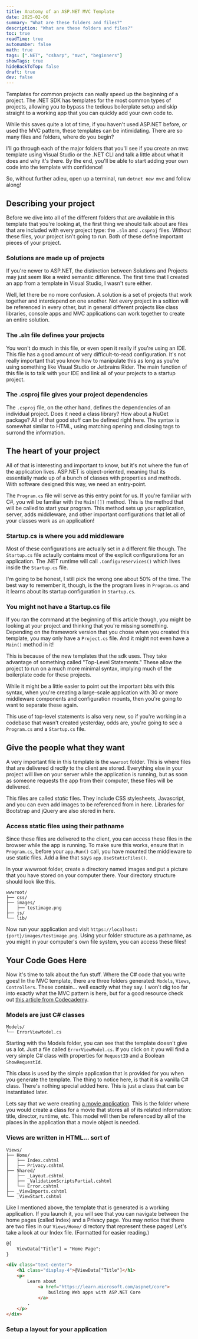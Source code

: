 ```yaml
---
title: Anatomy of an ASP.NET MVC Template
date: 2025-02-06
summary: "What are these folders and files?"
description: "What are these folders and files?"
toc: true
readTime: true
autonumber: false
math: true
tags: [".NET", "csharp", "mvc", "beginners"]
showTags: true
hideBackToTop: false
draft: true
dev: false
---
```


Templates for common projects can really speed up the beginning of a project. The .NET SDK has templates for the most common types of projects, allowing you to bypass the tedious boilerplate setup and skip straight to a working app that you can quickly add your own code to. 

While this saves quite a lot of time, if you haven't used ASP.NET before, or used the MVC pattern, these templates can be intimidating. There are so many files and folders, where do you begin? 

I'll go through each of the major folders that you'll see if you create an mvc template using Visual Studio or the .NET CLI and talk a little about what it does and why it's there. By the end, you'll be able to start adding your own code into the template with confidence!

So, without further adieu, open up a terminal, run `dotnet new mvc` and follow along!

## Describing your project

Before we dive into all of the different folders that are available in this template that you're looking at, the first thing we should talk about are files that are included with every project type: the `.sln` and `.csproj` files. Without these files, your project isn't going to run. Both of these define important pieces of your project.

### Solutions are made up of projects

If you're newer to ASP.NET, the distinction between Solutions and Projects may just seem like a weird semantic difference. The first time that I created an app from a template in Visual Studio, I wasn't sure either.

Well, let there be no more confusion. A solution is a set of projects that work together and interdepend on one another. Not every project in a soltion will be referenced in every other, but in general different projects like class libraries, console apps and MVC applications can work together to create an entire solution.

### The .sln file defines your projects

You won't do much in this file, or even open it really if you're using an IDE. This file has a good amount of very difficult-to-read configuration. It's not really important that you know how to manipulate this as long as you're using something like Visual Studio or Jetbrains Rider. The main function of this file is to talk with your IDE and link all of your projects to a startup project.

### The .csproj file gives your project dependencies

The `.csproj` file, on the other hand, defines the dependencies of an individual project. Does it need a class library? How about a NuGet package? All of that good stuff can be defined right here. The syntax is somewhat similar to HTML, using matching opening and closing tags to surrond the information.

## The heart of your project

All of that is interesting and important to know, but it's not where the fun of the application lives. ASP.NET is object-oriented, meaning that its essentially made up of a bunch of classes with properties and methods. With software designed this way, we need an entry-point.

The `Program.cs` file will serve as this entry point for us. If you're familiar with C#, you will be familiar with the `Main([])` method. This is the method that will be called to start your program. This method sets up your application, server, adds middleware, and other important configurations that let all of your classes work as an application! 

### Startup.cs is where you add middleware

Most of these configurations are actually set in a different file though. The `Startup.cs` file actaully contains most of the explicit configurations for an application. The .NET runtime will call `.ConfigureServices()` which lives inside the `Startup.cs` file. 

I'm going to be honest, I still pick the wrong one about 50% of the time. The best way to remember it, though, is the the program lives in `Program.cs` and it learns about its startup configuration in `Startup.cs`. 

### You might not have a Startup.cs file

If you ran the command at the beginning of this article though, you might be looking at your project and thinking that you're missing something. Depending on the framework version that you chose when you created this template, you may only have a `Project.cs` file. And it might not even have a `Main()` method in it!

This is because of the new templates that the sdk uses. They take advantage of something called "Top-Level Statements." These allow the project to run on a much more minimal syntax, implying much of the boilerplate code for these projects. 

While it might be a little easier to point out the important bits with this syntax, when you're creating a large-scale application with 30 or more middleware components and configuration mounts, then you're going to want to separate these again. 

This use of top-level statements is also very new, so if you're working in a codebase that wasn't created yesterday, odds are, you're going to see a `Program.cs` and a `Startup.cs` file.

## Give the people what they want

A very important file in this template is the `wwwroot` folder. This is where files that are delivered directly to the client are stored. Everything else in your project will live on your server while the application is running, but as soon as someone requests the app from their computer, these files will be delivered.

This files are called *static* files. They include CSS stylesheets, Javascript, and you can even add images to be referenced from in here. Libraries for Bootstrap and jQuery are also stored in here. 
### Access static files using their pathname

Since these files are delivered to the client, you can access these files in the browser while the app is running. To make sure this works, ensure that in `Program.cs`, before your `app.Run()` call, you have mounted the middleware to use static files. Add a line that says `app.UseStaticFiles()`. 

In your wwwroot folder, create a directory named images and put a picture that you have stored on your computer there. Your directory structure should look like this.

```plaintext
wwwroot/
├── css/
├── images/
│   ├── testimage.png
├── js/
└── lib/
```

Now run your application and visit `https://localhost:{port}/images/testimage.png`. Using your folder structure as a pathname, as you might in your computer's own file system, you can access these files!

## Your Code Goes Here

Now it's time to talk about the fun stuff. Where the C# code that you write goes! In the MVC template, there are three folders generated: `Models`, `Views`, `Controllers`. These contain... well exactly what they say. I won't dig too far into exactly what the MVC pattern is here, but for a good resource check out [this article from Codecademy](https://www.codecademy.com/article/mvc). 
### Models are just C# classes

```
Models/
└── ErrorViewModel.cs
```

Starting with the Models folder, you can see that the template doesn't give us a lot. Just a file called `ErrorViewModel.cs`. If you click on it you will find a very simple C# class with properties for `RequestID` and a Boolean `ShowRequestId`.

This class is used by the simple application that is provided for you when you generate the template. The thing to notice here, is that it is a vanilla C# class. There's nothing special added here. This is just a class that can be instantiated later.

Lets say that we were creating [a movie application](https://learn.microsoft.com/en-us/aspnet/core/tutorials/first-mvc-app/start-mvc?view=aspnetcore-9.0&tabs=visual-studio). This is the folder where you would create a class for a movie that stores all of its related information: title, director, runtime, etc. This model will then be referenced by all of the places in the application that a movie object is needed.

### Views are written in HTML... sort of

```plaintext
Views/
├── Home/
│   ├── Index.cshtml
│   ├── Privacy.cshtml
├── Shared/
│   ├── _Layout.cshtml
│   ├── _ValidationScriptsPartial.cshtml
│   └── Error.cshtml
├── _ViewImports.cshtml
└── _ViewStart.cshtml
```

Like I mentioned above, the template that is generated is a working application. If you launch it, you will see that you can navigate between the home pages (called Index) and a Privacy page. You may notice that there are two files in our `Views/Home/` directory that represent these pages! Let's take a look at our Index file. (Formatted for easier reading.)

```html
@{
    ViewData["Title"] = "Home Page";
}

<div class="text-center">
    <h1 class="display-4">@ViewData["Title"]</h1>
    <p>
	    Learn about 
		    <a href="https://learn.microsoft.com/aspnet/core">
			    building Web apps with ASP.NET Core
			</a>
		.
	</p>
</div>
```


### Setup a layout for your application